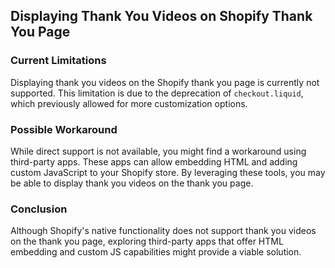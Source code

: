 ## Displaying Thank You Videos on Shopify Thank You Page

### Current Limitations

Displaying thank you videos on the Shopify thank you page is currently not supported. This limitation is due to the deprecation of `checkout.liquid`, which previously allowed for more customization options.

### Possible Workaround

While direct support is not available, you might find a workaround using third-party apps. These apps can allow embedding HTML and adding custom JavaScript to your Shopify store. By leveraging these tools, you may be able to display thank you videos on the thank you page.

### Conclusion

Although Shopify's native functionality does not support thank you videos on the thank you page, exploring third-party apps that offer HTML embedding and custom JS capabilities might provide a viable solution.